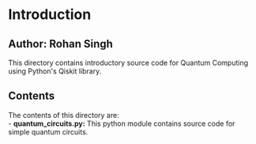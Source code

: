 # Introduction
## Author: Rohan Singh
This directory contains introductory source code for Quantum Computing using Python's Qiskit library.

## Contents
The contents of this directory are:  
    - **quantum_circuits.py:** This python module contains source code for simple quantum circuits.  